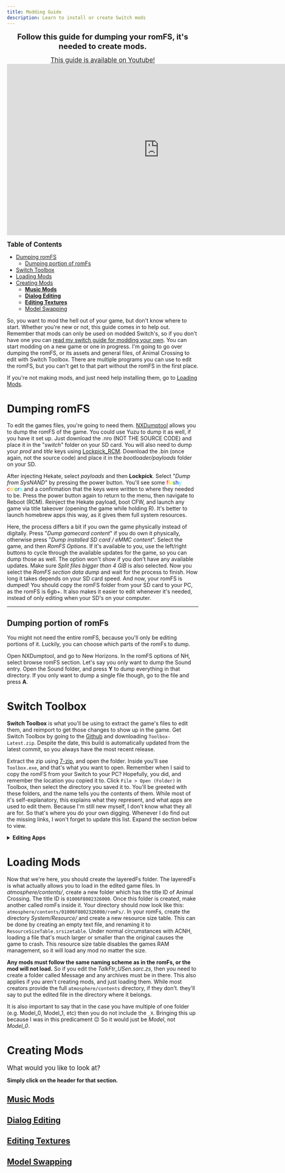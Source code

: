 ```yaml
---
title: Modding Guide
description: Learn to install or create Switch mods
---
```


<p align="center">
<big><big><b>Follow this guide for dumping your romFS, it's needed to create mods.</b></big></big>
</p>

<p align="center">
<big><a href="https://www.youtube.com/watch?v=4SbMkAQmsI0">This guide is available on Youtube!</a></big> <iframe id="ytplayer" type="text/html" width="800" height="450"
src="https://www.youtube.com/embed/4SbMkAQmsI0"
frameborder="0" allowfullscreen></iframe>
</p>

<big>**Table of Contents**</big>
- [Dumping romFS](#dumping-romfs)
  - [Dumping portion of romFs](#dumping-portion-of-romfs)
- [Switch Toolbox](#switch-toolbox)
- [Loading Mods](#loading-mods)
- [Creating Mods](#creating-mods)
  - [**Music Mods**](#music-mods)
  - [**Dialog Editing**](#dialog-editing)
  - [**Editing Textures**](#editing-textures)
  - [Model Swapping](#model-swapping)

So, you want to mod the hell out of your game, but don't know where to start. Whether you're new or not, this guide comes in to help out. Remember that mods can only be used on modded Switch's, so if you don't have one you can [read my switch guide for modding your own](../switch-guide.md). You can start modding on a new game or one in progress. I'm going to go over dumping the romFS, or its assets and general files, of Animal Crossing to edit with Switch Toolbox. There are multiple programs you can use to edit the romFS, but you can't get to that part without the romFS in the first place. 

If you're not making mods, and just need help installing them, go to [Loading Mods](#loading-mods).

# Dumping romFS

To edit the games files, you're going to need them. [NXDumptool](https://github.com/DarkMatterCore/nxdumptool/releases) allows you to dump the romFS of the game. You could use Yuzu to dump it as well, if you have it set up. Just download the .nro (NOT THE SOURCE CODE) and place it in the "*switch*" folder on your SD card. You will also need to dump your *prod* and *title* keys using [Lockpick_RCM](https://github.com/shchmue/Lockpick_RCM). Download the .bin (once again, not the source code) and place it in the *bootloader/payloads* folder on your SD. 

After injecting Hekate, select *payloads* and then **Lockpick**. Select "*Dump from SysNAND*" by pressing the power button. You'll see some 
<span style="color:red">f</span><span style="color:orange">l</span><span style="color:yellow">a</span><span style="color:green">s</span><span style="color:blue">h</span><span style="color:cyan">y</span> <span style="color:red">c</span><span style="color:orange">o</span><span style="color:yellow">l</span><span style="color:green">o</span><span style="color:blue">r</span><span style="color:cyan">s</span> and a confirmation that the keys were written to where they needed to be. Press the power button again to return to the menu, then navigate to Reboot (RCM). Reinject the Hekate payload, boot CFW, and launch any game via title takeover (opening the game while holding R). It's better to launch homebrew apps this way, as it gives them full system resources.

Here, the process differs a bit if you own the game physically instead of digitally. Press "*Dump gamecard content*" if you do own it physically, otherwise press "*Dump installed SD card / eMMC content*". Select the game, and then *RomFS Options*. If it's available to you, use the left/right buttons to cycle through the available updates for the game, so you can dump those as well. The option won't show if you don't have any available updates. Make sure *Split files bigger than 4 GiB* is also selected. Now you select the *RomFS section data dump* and wait for the process to finish. How long it takes depends on your SD card speed. And now, your romFS is dumped! You should copy the romFS folder from your SD card to your PC, as the romFS is 6gb+. It also makes it easier to edit whenever it's needed, instead of only editing when your SD's on your computer.

---

## Dumping portion of romFs
You might not need the entire romFS, because you'll only be editing portions of it. Luckily, you can choose which parts of the romFs to dump. 

Open NXDumptool, and go to New Horizons. In the romFS options of NH, select browse romFS section. Let's say you only want to dump the Sound entry. Open the Sound folder, and press **Y** to dump everything in that directory. If you only want to dump a single file though, go to the file and press **A**. 

# Switch Toolbox

**Switch Toolbox** is what you'll be using to extract the game's files to edit them, and reimport to get those changes to show up in the game. Get Switch Toolbox by going to the [Github](https://github.com/KillzXGaming/Switch-Toolbox/releases) and downloading `Toolbox-Latest.zip`.
Despite the date, this build is automatically updated from the latest commit, so you always have the most recent release.

Extract the zip using [7-zip](https://www.7-zip.org/), and open the folder. Inside you'll see `Toolbox.exe`, and that's what you want to open. Remember when I said to copy the romFS from your Switch to your PC? Hopefully, you did, and remember the location you copied it to. Click `File > Open (Folder)` in Toolbox, then select the directory you saved it to. You'll be greeted with these folders, and the name tells you the contents of them. While most of it's self-explanatory, this explains what they represent, and what apps are used to edit them. Because I'm still new myself, I don't know what they all are for. So that's where you do your own digging. Whenever I do find out the missing links, I won't forget to update this list. Expand the section below to view.

<details><summary><b>Editing Apps</b></summary><p>

| **Folder**        | **Contents**                                            | **Editing Apps**                                                          |
|-------------------|---------------------------------------------------------|---------------------------------------------------------------------------|
| AnimationInfo     | Animation Info                                          |                                                                           |
| AnimationSequence | Animation Sequences                                     |                                                                           |
| Bcsv              | Binary CSV                                              | [BCSV Editor](https://gamebanana.com/tools/6825) [ACNH]                   |
| BDLI              |                                                         |                                                                           |
| Effect            | Particles                                               |                                                                           |
| ELink2            |                                                         |                                                                           |
| Env               | Camera Effects(?)                                       | [Switch Toolbox](https://github.com/KillzXGaming/Switch-Toolbox/releases) |
| EventFlow         | Interactable Objects (AI states, furniture, NPC's, etc) | Event Editor                                                              |
| Font              | Game Fonts (clearly)                                    | [Switch Toolbox](https://github.com/KillzXGaming/Switch-Toolbox/releases) |
| Layout            | Game GUI                                                | Switch Layout Editor                                                      |
| Message           | Game Dialog (MSBT Files)                                | Kuriimu                                                                   |
| Model             | Game Models (player animations are stored here)         | Blender                                                                   |
| Movie             | Opening movie (webm)                                    |                                                                           |
| Pack              | BYML Files                                              | [Switch Toolbox](https://github.com/KillzXGaming/Switch-Toolbox/releases) |
| Param             | Per-object type data                                    | [Switch Toolbox](https://github.com/KillzXGaming/Switch-Toolbox/releases) |
| Rumble            | For Switch rumble                                       |                                                                           |
| Shader            | Makes the game look pretty                              |                                                                           |
| SLink2            |                                                         |                                                                           |
| Sound             | Game Sounds (clearly)                                   | Citric Composer                                                           |
| Stage             |                                                         |                                                                           |
| Swkbd             | Software Keyboard                                       |                                                                           |
| System            |                                                         |                                                                           |

</p></details>

# Loading Mods
Now that we're here, you should create the layeredFs folder. The layeredFs is what actually allows you to load in the edited game files. In *atmosphere/contents/*, create a new folder which has the title ID of Animal Crossing. The title ID is `01006F8002326000`. Once this folder is created, make another called romFs inside it. Your directory should now look like this: `atmosphere/contents/01006F8002326000/romFs/`. In your romFs, create the directory *System/Resource/* and create a new resource size table. This can be done by creating an empty text file, and renaming it to `ResourceSizeTable.srsizetable`. Under normal circumstances with ACNH, loading a file that's much larger or smaller than the original causes the game to crash. This resource size table disables the games RAM management, so it will load any mod no matter the size.  

**Any mods must follow the same naming scheme as in the romFs, or the mod will not load.** So if you edit the *TalkFtr_USen.sarc.zs*, then you need to create a folder called Message and any archives must be in there. This also applies if you aren't creating mods, and just loading them. While most creators provide the full `atmosphere/contents` directory, if they don't. they'll say to put the edited file in the directory where it belongs. 

It is also important to say that in the case you have multiple of one folder (e.g. Model_0, Model_1, etc) then you do not include the `_X`. Bringing this up because I was in this predicament 😔 So it would just be *Model*, not *Model_0*.

# Creating Mods

<big>What would you like to look at?</big>

**Simply click on the header for that section.**

## [**Music Mods**](mods/music_mods)

## [**Dialog Editing**](mods/dialog_editing)

## [**Editing Textures**](mods/editing_textures)

## [Model Swapping](mods/model_swapping)
